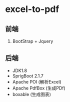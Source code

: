 # excel-to-pdf

## 前端
1. BootStrap + Jquery

## 后端
- JDK1.8
- SprigBoot 2.1.7
- Apache POI (解析Excel)
- Apache PdfBox (生成PDf)
- boxable (生成图表)